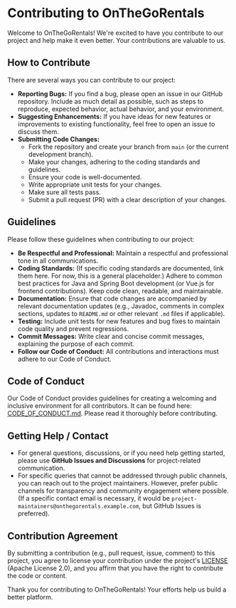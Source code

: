 # Contributing to OnTheGoRentals

Welcome to OnTheGoRentals! We're excited to have you contribute to our project and help make it even better. Your
contributions are valuable to us.

## How to Contribute

There are several ways you can contribute to our project:

* **Reporting Bugs:** If you find a bug, please open an issue in our GitHub repository. Include as much detail as
  possible, such as steps to reproduce, expected behavior, actual behavior, and your environment.
* **Suggesting Enhancements:** If you have ideas for new features or improvements to existing functionality, feel free
  to open an issue to discuss them.
* **Submitting Code Changes:**
    * Fork the repository and create your branch from `main` (or the current development branch).
    * Make your changes, adhering to the coding standards and guidelines.
    * Ensure your code is well-documented.
    * Write appropriate unit tests for your changes.
    * Make sure all tests pass.
    * Submit a pull request (PR) with a clear description of your changes.

## Guidelines

Please follow these guidelines when contributing to our project:

* **Be Respectful and Professional:** Maintain a respectful and professional tone in all communications.
* **Coding Standards:** (If specific coding standards are documented, link them here. For now, this is a general
  placeholder.) Adhere to common best practices for Java and Spring Boot development (or Vue.js for frontend
  contributions). Keep code clean, readable, and maintainable.
* **Documentation:** Ensure that code changes are accompanied by relevant documentation updates (e.g., Javadoc, comments
  in complex sections, updates to `README.md` or other relevant `.md` files if applicable).
* **Testing:** Include unit tests for new features and bug fixes to maintain code quality and prevent regressions.
* **Commit Messages:** Write clear and concise commit messages, explaining the purpose of each commit.
* **Follow our Code of Conduct:** All contributions and interactions must adhere to our Code of Conduct.

## Code of Conduct

Our Code of Conduct provides guidelines for creating a welcoming and inclusive environment for all contributors. It can
be found here: [CODE_OF_CONDUCT.md](CODE_OF_CONDUCT.md). Please read it thoroughly before contributing.

## Getting Help / Contact

* For general questions, discussions, or if you need help getting started, please use **GitHub Issues and Discussions**
  for project-related communication.
* For specific queries that cannot be addressed through public channels, you can reach out to the project maintainers.
  However, prefer public channels for transparency and community engagement where possible. (If a specific contact email
  is necessary, it would be `project-maintainers@onthegorentals.example.com`, but GitHub Issues is preferred).

## Contribution Agreement

By submitting a contribution (e.g., pull request, issue, comment) to this project, you agree to license your
contribution under the project's [LICENSE](LICENSE) (Apache License 2.0), and you affirm that you have the right to
contribute the code or content.

Thank you for contributing to OnTheGoRentals! Your efforts help us build a better platform.
